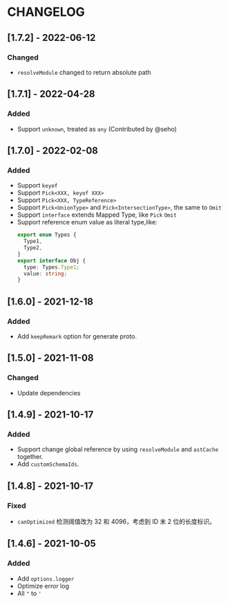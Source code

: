 # CHANGELOG

## [1.7.2] - 2022-06-12

### Changed

- `resolveModule` changed to return absolute path

## [1.7.1] - 2022-04-28

### Added

- Support `unknown`, treated as `any` (Contributed by @seho)

## [1.7.0] - 2022-02-08

### Added

- Support `keyof`
- Support `Pick<XXX, keyof XXX>`
- Support `Pick<XXX, TypeReference>`
- Support `Pick<UnionType>` and `Pick<IntersectionType>`, the same to `Omit`
- Support `interface` extends Mapped Type, like `Pick` `Omit`
- Support reference enum value as literal type,like:
  ```ts
  export enum Types {
    Type1,
    Type2,
  }
  export interface Obj {
    type: Types.Type1;
    value: string;
  }
  ```

## [1.6.0] - 2021-12-18

### Added

- Add `keepRemark` option for generate proto.

## [1.5.0] - 2021-11-08

### Changed

- Update dependencies

## [1.4.9] - 2021-10-17

### Added

- Support change global reference by using `resolveModule` and `astCache` together.
- Add `customSchemaIds`.

## [1.4.8] - 2021-10-17

### Fixed

- `canOptimized` 检测阈值改为 32 和 4096，考虑到 ID 末 2 位的长度标识。

## [1.4.6] - 2021-10-05

### Added

- Add `options.logger`
- Optimize error log
- All `"` to `'`
